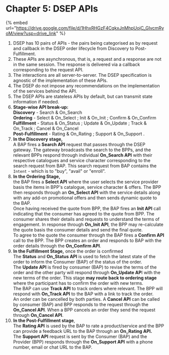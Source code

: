 # Chapter 5: DSEP APIs

{% embed url="https://drive.google.com/file/d/1HhxRHGzF4CqkxJnMhpUojC_GIvcmRyoM/view?usp=drive_link" %}

1. DSEP has 10 pairs of APIs - the pairs being categorised as by request and callback in the DSEP order lifecycle from Discovery to Post-Fulfillment.&#x20;
2. These APIs are asynchronous, that is, a request and a response are not in the same session. The response is delivered via a callback corresponding to the request API.
3. The interactions are all server-to-server. The DSEP specification is agnostic of the implementation of these APIs.
4. The DSEP do not impose any recommendations on the implementation of the services behind the API.
5. The DSEP APIs are stateless APIs by default, but can transmit state information if needed.
6. **Stage-wise API break-up:**\
   **Discovery** - Search & On\_Search\
   **Ordering** - Select & On\_Select ; Init & On\_Init ; Confirm & On\_Confirm\
   **Fulfillment** - Status & On\_Status ; Update & On\_Update ; Track & On\_Track ; Cancel & On\_Cancel\
   **Post-Fulfillment** - Rating & On\_Rating ; Support & On\_Support .
7. **In the Discovery stage,** \
   A BAP fires a **Search API** request that passes through the DSEP gateway. The gateway broadcasts the search to the BPPs, and the relevant BPPs respond through individual **On\_Search API** with their respective catalogues and service character corresponding to the search request from BAP.  This search request from BAP contains the `Intent` - which is to "buy", "avail" or "enroll".
8. **In the Ordering Stage,** \
   the BAP fires a **Select API** where the user selects the service provider basis the items in BPP's catalogue, service character & offers. The BPP then responds through an **On\_Select API** with the service details along with any add-on promotional offers and then sends dynamic quote to the BAP.\
   Once having received the quote from BPP, the BAP fires an **Init API** call indicating that the consumer has agreed to the quote from BPP. The consumer shares their details and requests to understand the terms of engagement. In response through **On\_Init API**, the BPP may re-calculate the quote basis the consumer details and send the final quote. \
   To agree to the quote the consumer through the BAP fires a **Confirm API** call to the BPP. The BPP creates an order and responds to BAP with the order details through the **On\_Confirm API**.
9. **In the Fulfillment Stage,** once the order is confirmed\
   The **Status** and **On\_Status API** is used to fetch the latest state of the order to inform the Consumer (BAP) of the status of the order. \
   The **Update API** is fired by consumer (BAP) to revise the terms of the order and the other party will respond through **On\_Update AP**I with the new terms of the order. This stage **may route back to ordering stage** where the participant has to confirm the order with new terms.\
   The BAP can use **Track API** to track orders where relevant. The BPP will respond with **On\_Track API** to the BAP with a link to track the order. \
   An order can be cancelled by both parties. A **Cancel API** can be called by consumer (BAP) and BPP responds to the request through the **On\_Cancel API**. When a BPP cancels an order they send the request through **On\_Cancel API**.
10. **In the Post-Fulfillment stage**,\
    The **Rating API** is used by the BAP to rate a product/service and the BPP can provide a feedback URL to the BAP through an **On\_Rating API.**\
    The **Support API** request is sent by the Consumer (BAP) and the Provider (BPP) responds through the **On\_Support API** with a phone number, email or chat URL to the BAP.\
    &#x20;

<figure><img src="../../.gitbook/assets/image.png" alt=""><figcaption></figcaption></figure>

<figure><img src="../../.gitbook/assets/image (1).png" alt=""><figcaption></figcaption></figure>

<figure><img src="../../.gitbook/assets/image (2).png" alt=""><figcaption></figcaption></figure>

<figure><img src="../../.gitbook/assets/image (3).png" alt=""><figcaption></figcaption></figure>

<figure><img src="../../.gitbook/assets/image (4).png" alt=""><figcaption></figcaption></figure>

<figure><img src="../../.gitbook/assets/image (5).png" alt=""><figcaption></figcaption></figure>

<figure><img src="../../.gitbook/assets/image (6).png" alt=""><figcaption></figcaption></figure>

<figure><img src="../../.gitbook/assets/image (7).png" alt=""><figcaption></figcaption></figure>

<figure><img src="../../.gitbook/assets/image (8).png" alt=""><figcaption></figcaption></figure>

<figure><img src="../../.gitbook/assets/image (9).png" alt=""><figcaption></figcaption></figure>

<figure><img src="../../.gitbook/assets/image (10).png" alt=""><figcaption></figcaption></figure>

<figure><img src="../../.gitbook/assets/image (11).png" alt=""><figcaption></figcaption></figure>
